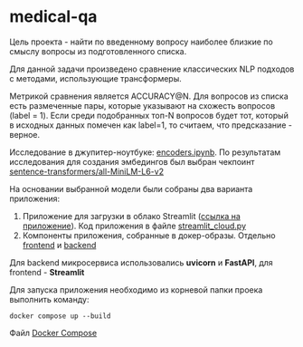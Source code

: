 # medical-qa

Цель проекта - найти по введенному вопросу наиболее близкие по смыслу вопросы из подготовленного списка.

Для данной задачи произведено сравнение классических NLP подходов с методами, использующие трансформеры. 

Метрикой сравнения является ACCURACY@N. Для вопросов из списка есть размеченные пары, которые указывают на схожесть вопросов (label = 1).
Если среди подобранных топ-N вопросов будет тот, который в исходных данных помечен как label=1, то считаем, что предсказание - верное.

Исследование в джупитер-ноутбуке: [encoders.ipynb](https://github.com/lebedevbogdan/medical-qa/blob/main/encoders.ipynb). По результатам исследования для создания эмбедингов был выбран чекпоинт [sentence-transformers/all-MiniLM-L6-v2](https://huggingface.co/sentence-transformers/all-MiniLM-L6-v2)

На основании выбранной модели были собраны два варианта приложения:
1. Приложение для загрузки в облако Streamlit ([ссылка на приложение](https://medical-app-q.streamlit.app)). Код приложения в файле [streamlit_cloud.py](https://github.com/lebedevbogdan/medical-qa/blob/main/streamlit_cloud.py)
2. Компоненты приложения, собранные в докер-образы. Отдельно [frontend](https://github.com/lebedevbogdan/medical-qa/tree/main/frontend) и [backend](https://github.com/lebedevbogdan/medical-qa/tree/main/backend)

Для backend микросервиса использовались **uvicorn** и **FastAPI**, для frontend - **Streamlit**

Для запуска приложения необходимо из корневой папки проека выполнить команду:
```
docker compose up --build
```
Файл [Docker Compose](https://github.com/lebedevbogdan/medical-qa/blob/main/docker-compose.yaml)

